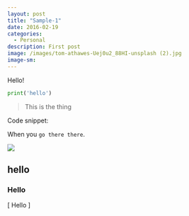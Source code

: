 ```yaml
---
layout: post
title: "Sample-1"
date: 2016-02-19
categories:
  - Personal
description: First post
image: /images/tom-athawes-Uej0u2_88HI-unsplash (2).jpg
image-sm:
---
```


Hello!

```python
print('hello')
```

> This is the thing

Code snippet:
<script src="https://gist.github.com/SangwookCheon/4ae0a12bff175c665cd13909d890e9f9.js"></script>

When you `go there there`.

![](https://images.unsplash.com/photo-1531993268000-a3fc2af2e9a9?ixlib=rb-1.2.1&ixid=eyJhcHBfaWQiOjEyMDd9&auto=format&fit=crop&w=500&q=60)

## hello
### Hello



\[
Hello
\]
